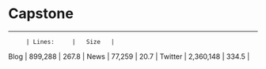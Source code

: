 # Capstone

----------------------------------
         | Lines:     |   Size   |
Blog     |   899,288  |   267.8  |
News     |   77,259   |  20.7    |
Twitter  | 2,360,148  |   334.5  |
